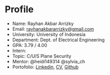 # Profile
* Name: Rayhan Akbar Arrizky
* Email: rayhanakbararrizky@gmail.com
* University: University of Indonesia
* Department: Dept. of Electrical Engineering
* GPA: 3.79 / 4.00
* Intern:
* Topic: C/U/S Plane Security
* Mentor: @heidi149314 @sylvia_ch
* Portofolio: [Linkedin](https://www.linkedin.com/in/rayhan-akbar-arrizky/), [CV](https://drive.google.com/file/d/174WMfPYiHEY94WHCi6VnLH9NEsmDDjVv/view?usp=sharing), [Github](https://github.com/rayhan-akbar)
